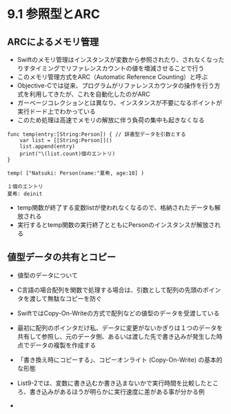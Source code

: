 # 9.1 参照型とARC

## ARCによるメモリ管理

* Swiftのメモリ管理はインスタンスが変数から参照されたり、されなくなったりすタイミングでリファレンスカウントの値を増減させることで行う
* このメモリ管理方式をARC（Automatic Reference Counting）と呼ぶ
* Objective-Cでは従来、プログラムがリファレンスカウンタの操作を行う方式を利用してきたが、これを自動化したのがARC
* ガーベージコレクションとは異なり、インスタンスが不要になるポイントが実行ドード上でわかっている
* このため処理は高速でメモリの解放に伴う負荷の集中も起きなくなる

```
func temp(entry:[String:Person]) { // 辞書型データを引数とする
    var list = [[String:Person]]()
    list.append(entry)
    print("\(list.count)個のエントリ)
}

temp( ["Natsuki: Person(name:"夏希, age:18] )
```

```
１個のエントリ
夏希: deinit
```

* temp関数が終了する変数listが使われなくなるので、格納されたデータも解放される
* 実行するとtemp関数の実行終了とともにPersonのインスタンスが解放される


## 値型データの共有とコピー

* 値型のデータについて
* C言語の場合配列を関数で処理する場合は、引数として配列の先頭のポインタを渡して無駄なコピーを防ぐ
* SwiftではCopy-On-Writeの方式で配列などの値型のデータを受渡している
* 最初に配列のポインタだけ私、データに変更がないかぎりは１つのデータを共有して参照し、元のデータ側、あるいは渡した先で書き込みが発生した時点でデータの複製を作成する
* 「書き換え時にコピーする」、コピーオンライト (Copy-On-Write) の基本的な形態

* List9-2では、変数に書き込むか書き込まないかで実行時間を比較したところ、書き込みがあるほうが明らかに実行速度に差がある事が分かる例
* 

